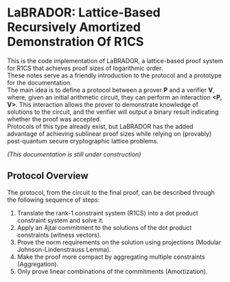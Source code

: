 # LaBRADOR: Lattice-Based Recursively Amortized Demonstration Of R1CS

This is the code implementation of LaBRADOR, a lattice-based proof system for R1CS that achieves proof sizes of logarithmic order.  
These notes serve as a friendly introduction to the protocol and a prototype for the documentation.  
The main idea is to define a protocol between a prover **P** and a verifier **V**, where, given an initial arithmetic circuit, they can perform an interaction **<P, V>**. This interaction allows the prover to demonstrate knowledge of solutions to the circuit, and the verifier will output a binary result indicating whether the proof was accepted.  
Protocols of this type already exist, but LaBRADOR has the added advantage of achieving sublinear proof sizes while relying on (provably) post-quantum secure cryptographic lattice problems.

*(This documentation is still under construction)*

## Protocol Overview

The protocol, from the circuit to the final proof, can be described through the following sequence of steps:  
1. Translate the rank-1 constraint system (R1CS) into a dot product constraint system and solve it.  
2. Apply an Ajtai commitment to the solutions of the dot product constraints (witness vectors).  
3. Prove the norm requirements on the solution using projections (Modular Johnson-Lindenstrauss Lemma).  
4. Make the proof more compact by aggregating multiple constraints (Aggregation).  
5. Only prove linear combinations of the commitments (Amortization).  



